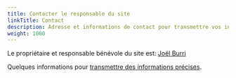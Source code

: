 ```yaml
---
title: Contacter le responsable du site
linkTitle: Contact
description: Adresse et informations de contact pour transmettre vos informations ou demander un coup de main.
weight: 1000
---
```


Le propriétaire et responsable bénévole du site est: [Joël Burri](https://www.reformes.ch/blog/joel-burri)  

Quelques informations pour [transmettre des informations précises](/about/faq/#comment-transmettre-des-informations-precises).